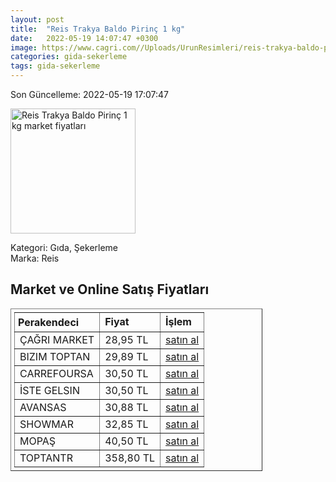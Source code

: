 ```yaml
---
layout: post
title:  "Reis Trakya Baldo Pirinç 1 kg"
date:   2022-05-19 14:07:47 +0300
image: https://www.cagri.com//Uploads/UrunResimleri/reis-trakya-baldo-pirinc-1-kg-473f.jpg
categories: gida-sekerleme
tags: gida-sekerleme
---
```


Son Güncelleme: 2022-05-19 17:07:47

<img src="https://www.cagri.com//Uploads/UrunResimleri/reis-trakya-baldo-pirinc-1-kg-473f.jpg" width="200" alt="Reis Trakya Baldo Pirinç 1 kg market fiyatları" />

Kategori: Gıda, Şekerleme
<br />
Marka: Reis

<h2>Market ve Online Satış Fiyatları</h2>

<table border="1" style="padding: 5px;width:80%;">
  <tr>
    <td style="padding: 5px;"><strong>Perakendeci</strong></td>
    <td><strong>Fiyat</strong></td>
    <td><strong>İşlem</strong></td>
  </tr>
  <tr>
              <td title="Çağrı Market">ÇAĞRI MARKET</td>
              <td>28,95 TL</td>
              <td><a title="Çağrı Market" target="_blank" href="https://www.cagri.com/reis-trakya-baldo-pirinc-1-kg">satın al</a></td>
            </tr><tr>
              <td title="Bizim Toptan">BIZIM TOPTAN</td>
              <td>29,89 TL</td>
              <td><a title="Bizim Toptan" target="_blank" href="https://www.bizimtoptan.com.tr/reis-trakya-baldo-pirinc-1-kg">satın al</a></td>
            </tr><tr>
              <td title="CarrefourSA">CARREFOURSA</td>
              <td>30,50 TL</td>
              <td><a title="CarrefourSA" target="_blank" href="https://www.carrefoursa.com/reis-trakya-baldo-pirinc-1-kg-p-30004721">satın al</a></td>
            </tr><tr>
              <td title="İste Gelsin">İSTE GELSIN</td>
              <td>30,50 TL</td>
              <td><a title="İste Gelsin" target="_blank" href="https://www.istegelsin.com/urun/reis-trakya-baldo-pirinc-1-kg_RIS29-AD">satın al</a></td>
            </tr><tr>
              <td title="Avansas">AVANSAS</td>
              <td>30,88 TL</td>
              <td><a title="Avansas" target="_blank" href="https://www.avansas.com/reis-baldo-pirinc-1-kg-p-88291">satın al</a></td>
            </tr><tr>
              <td title="Showmar">SHOWMAR</td>
              <td>32,85 TL</td>
              <td><a title="Showmar" target="_blank" href="https://www.showmar.com.tr/urun/reis-trakya-baldo-1000-gr">satın al</a></td>
            </tr><tr>
              <td title="Mopaş">MOPAŞ</td>
              <td>40,50 TL</td>
              <td><a title="Mopaş" target="_blank" href="https://www.mopas.com.tr/reis-trakya-baldo-pirinc-1-kg/p/61395">satın al</a></td>
            </tr><tr>
              <td title="ToptanTR">TOPTANTR</td>
              <td>358,80 TL</td>
              <td><a title="ToptanTR" target="_blank" href="https://www.toptantr.com/tr/reis-trakya-baldo-pirinc">satın al</a></td>
            </tr>
</table>
